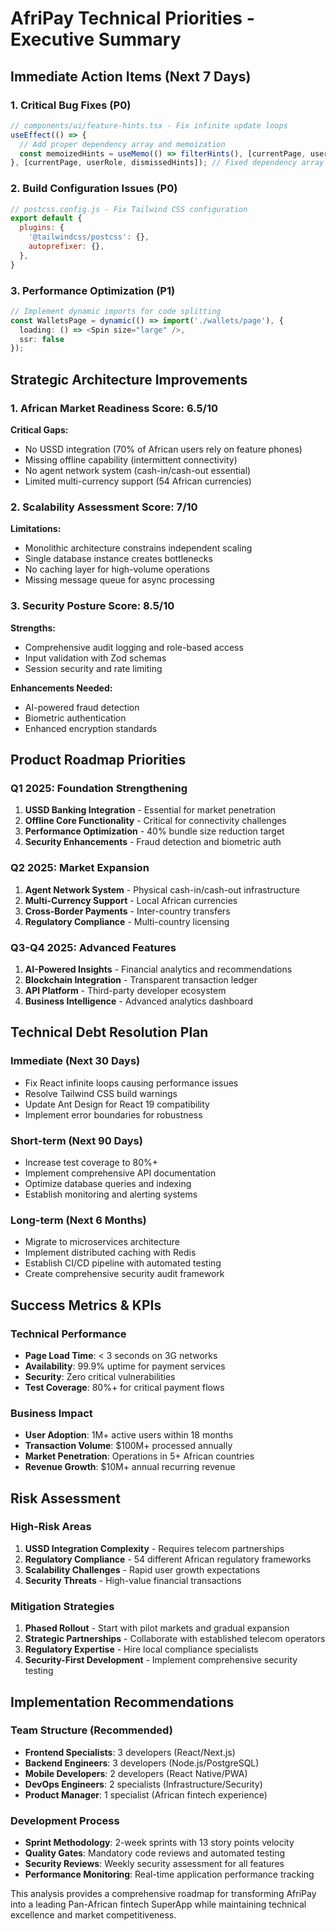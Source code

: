 # AfriPay Technical Priorities - Executive Summary

## Immediate Action Items (Next 7 Days)

### 1. Critical Bug Fixes (P0)
```typescript
// components/ui/feature-hints.tsx - Fix infinite update loops
useEffect(() => {
  // Add proper dependency array and memoization
  const memoizedHints = useMemo(() => filterHints(), [currentPage, userRole, dismissedHints]);
}, [currentPage, userRole, dismissedHints]); // Fixed dependency array
```

### 2. Build Configuration Issues (P0)
```javascript
// postcss.config.js - Fix Tailwind CSS configuration
export default {
  plugins: {
    '@tailwindcss/postcss': {},
    autoprefixer: {},
  },
}
```

### 3. Performance Optimization (P1)
```typescript
// Implement dynamic imports for code splitting
const WalletsPage = dynamic(() => import('./wallets/page'), {
  loading: () => <Spin size="large" />,
  ssr: false
});
```

## Strategic Architecture Improvements

### 1. African Market Readiness Score: 6.5/10
**Critical Gaps:**
- No USSD integration (70% of African users rely on feature phones)
- Missing offline capability (intermittent connectivity)
- No agent network system (cash-in/cash-out essential)
- Limited multi-currency support (54 African currencies)

### 2. Scalability Assessment Score: 7/10
**Limitations:**
- Monolithic architecture constrains independent scaling
- Single database instance creates bottlenecks
- No caching layer for high-volume operations
- Missing message queue for async processing

### 3. Security Posture Score: 8.5/10
**Strengths:**
- Comprehensive audit logging and role-based access
- Input validation with Zod schemas
- Session security and rate limiting

**Enhancements Needed:**
- AI-powered fraud detection
- Biometric authentication
- Enhanced encryption standards

## Product Roadmap Priorities

### Q1 2025: Foundation Strengthening
1. **USSD Banking Integration** - Essential for market penetration
2. **Offline Core Functionality** - Critical for connectivity challenges
3. **Performance Optimization** - 40% bundle size reduction target
4. **Security Enhancements** - Fraud detection and biometric auth

### Q2 2025: Market Expansion
1. **Agent Network System** - Physical cash-in/cash-out infrastructure
2. **Multi-Currency Support** - Local African currencies
3. **Cross-Border Payments** - Inter-country transfers
4. **Regulatory Compliance** - Multi-country licensing

### Q3-Q4 2025: Advanced Features
1. **AI-Powered Insights** - Financial analytics and recommendations
2. **Blockchain Integration** - Transparent transaction ledger
3. **API Platform** - Third-party developer ecosystem
4. **Business Intelligence** - Advanced analytics dashboard

## Technical Debt Resolution Plan

### Immediate (Next 30 Days)
- Fix React infinite loops causing performance issues
- Resolve Tailwind CSS build warnings
- Update Ant Design for React 19 compatibility
- Implement error boundaries for robustness

### Short-term (Next 90 Days)
- Increase test coverage to 80%+
- Implement comprehensive API documentation
- Optimize database queries and indexing
- Establish monitoring and alerting systems

### Long-term (Next 6 Months)
- Migrate to microservices architecture
- Implement distributed caching with Redis
- Establish CI/CD pipeline with automated testing
- Create comprehensive security audit framework

## Success Metrics & KPIs

### Technical Performance
- **Page Load Time**: < 3 seconds on 3G networks
- **Availability**: 99.9% uptime for payment services
- **Security**: Zero critical vulnerabilities
- **Test Coverage**: 80%+ for critical payment flows

### Business Impact
- **User Adoption**: 1M+ active users within 18 months
- **Transaction Volume**: $100M+ processed annually
- **Market Penetration**: Operations in 5+ African countries
- **Revenue Growth**: $10M+ annual recurring revenue

## Risk Assessment

### High-Risk Areas
1. **USSD Integration Complexity** - Requires telecom partnerships
2. **Regulatory Compliance** - 54 different African regulatory frameworks
3. **Scalability Challenges** - Rapid user growth expectations
4. **Security Threats** - High-value financial transactions

### Mitigation Strategies
1. **Phased Rollout** - Start with pilot markets and gradual expansion
2. **Strategic Partnerships** - Collaborate with established telecom operators
3. **Regulatory Expertise** - Hire local compliance specialists
4. **Security-First Development** - Implement comprehensive security testing

## Implementation Recommendations

### Team Structure (Recommended)
- **Frontend Specialists**: 3 developers (React/Next.js)
- **Backend Engineers**: 3 developers (Node.js/PostgreSQL)
- **Mobile Developers**: 2 developers (React Native/PWA)
- **DevOps Engineers**: 2 specialists (Infrastructure/Security)
- **Product Manager**: 1 specialist (African fintech experience)

### Development Process
- **Sprint Methodology**: 2-week sprints with 13 story points velocity
- **Quality Gates**: Mandatory code reviews and automated testing
- **Security Reviews**: Weekly security assessment for all features
- **Performance Monitoring**: Real-time application performance tracking

This analysis provides a comprehensive roadmap for transforming AfriPay into a leading Pan-African fintech SuperApp while maintaining technical excellence and market competitiveness.